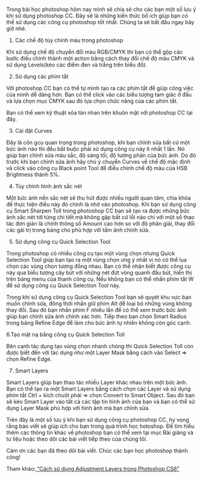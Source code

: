 Trong bài học photoshop hôm nay mình sẽ chia sẻ cho các bạn một số lưu ý khi sử dụng photoshop CC. Đây sẽ là những kiến thức bổ ích giúp bạn có thể sử dụng các công cụ photoshop tốt nhất. Chúng ta sẽ bắt đầu ngay bây giờ nhé.

1. Các chế độ tùy chỉnh màu trong photoshop

Khi sử dụng chế độ chuyển đổi màu RGB/CMYK thì bạn có thể gộp các bước điều chỉnh thành một action bằng cách thay đổi chế độ màu CMYK và sử dụng Levels(kéo các điểm đen và trắng trên biểu đồ).

2. Sử dụng các phím tắt

Với photoshop CC bạn có thể tự mình tạo ra các phím tắt để giúp công việc của mình dễ dàng hơn. Bạn có thể click vào các biểu tượng  tam giác ở đầu và lựa chọn mục CMYK sau đó lựa chọn chức năng của các phím tắt.

Bạn có thể xem kỹ thuật xóa tàn nhan trên khuôn mặt với photoshop CC tại đây.

3. Cài đặt Curves

Đây là côn gcụ quan trọng trong photoshop, khi bạn chỉnh sửa bất cứ một bức ảnh nào thì đều bắt buộc phải sử dụng công cụ này ít nhất 1 lần. Nó giúp bạn chỉnh sửa màu sắc, độ sáng tối, độ tương phản của bức ảnh. Do đó trước khi bạn chỉnh sửa ảnh hãy chú ý chuyển Curves về chế độ mặc định và click vào công cụ Black point Tool để điều chỉnh chế độ màu của HSB  Brightness thành 5%.

4. Tùy chỉnh hình ảnh sắc nét

Một bức ảnh nền sắc nét sẽ thu hút được nhiều người quan tâm, chìa khóa để thực hiện điều này đó chính là nhờ vào photoshop. Khi bạn sử dụng công cụ Smart Sharpen Toll trong photoshop CC bạn sẽ tạo ra được những bức ảnh sắc nét tới từng chi tiết mà không gặp bất cứ lỗi nào chỉ với một số thao tác đơn giản là chỉnh thông số Amount cao hơn so với độ phân giải, thay đổi các gái trị trong bảng cho phù hợp với tấm ảnh chỉnh sửa.

5. Sử dụng công cụ Quick Selection Tool

Trong photoshop có nhiều công cụ tạo một vùng chọn nhưng Quick Selection Tool giúp bạn tạo ra một vùng chọn ưng ý nhất vì nó có thể lụa chọn các vùng chọn tương đồng nhau. Bạn có thể nhận biết được công cụ này qua biểu tượng cây bút với những nét đứt vòng quanh đầu bút, hiển thị trên bảng menu của thanh công cụ. Nếu không bạn có thể nhấn phím tắt W để  sử dụng  công cụ Quick Selection Tool  này.

Trong khi sử dụng công cụ Quick Selection Tool bạn sẽ quyét khu vực bạn muốn chỉnh sửa, đông thời nhấn giữ phím Alt để loại bỏ những vùng không thay đổi. Sau đó bạn nhấn phím F nhiều lần để có thể xem trước bức ảnh giúp bạn chỉnh sửa ảnh chính xác hơn. Tiếp theo bạn chọn Smart Radius trong bảng Refine Edge để làm cho bức ảnh tự nhiên không còn góc cạnh.

6.Tạo mặt nạ bằng công cụ Quick Selection Toll

 Bên cạnh tác dụng tạo vùng chọn nhanh chóng thì Quick Selection Toll còn được biết đến với tác dụng như một Layer Mask bằng cách vào Select => chọn Refine Edge.

7. Smart Layers

Smart Layers giúp bạn thao tác nhiều Layer khác nhau trên một bức ảnh. Bạn có thể tạo ra một Smart Layers bằng cách chọn các Layer và sử dụng phím tắt Ctrl + kích chuột phải => chọn Convert to Smart Object. Sau đó bạn sẽ kéo Smart Layer vào tất cả các tập tin hình ảnh của bạn và bạn có thể  sử dụng Layer Mask phù hợp với hình ảnh mà bạn chỉnh sửa.


Trên đây là một số lưu ý khi bạn sử dụng công cụ photoshop CC, hy vọng rằng bào viết sẽ giúp ích cho bạn trong quá trình học hotoshop. Để tìm hiểu thêm các thông tin khác về photoshop bạn có thể xem tại mục Bài giảng và tư liệu hoặc theo dõi các bài viết tiếp theo của chúng tôi.

Cảm ơn các bạn đã theo dõi bài viết. Chúc các bạn học photoshop thành công!

Tham khảo:[ “Cách sử dụng Adjustment Layers trong Photoshop CS6”](https://bit.ly/2P8wlTC)